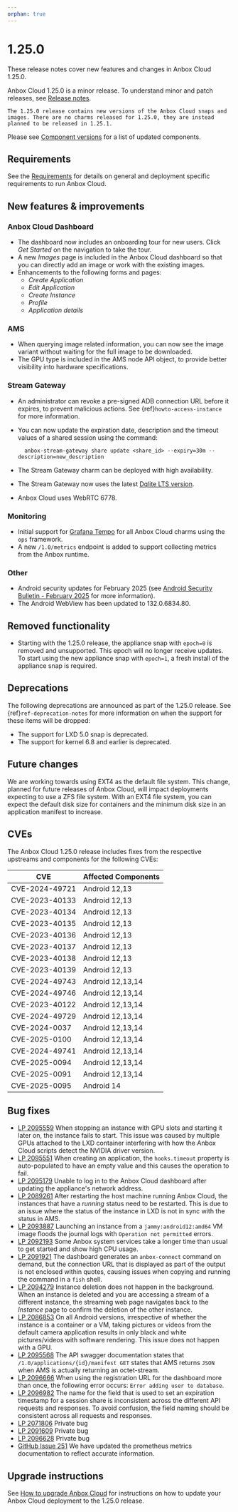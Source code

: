 ```yaml
---
orphan: true
---
```

# 1.25.0

These release notes cover new features and changes in Anbox Cloud 1.25.0.

Anbox Cloud 1.25.0 is a minor release. To understand minor and patch releases, see [Release notes](https://documentation.ubuntu.com/anbox-cloud/en/latest/reference/release-notes/release-notes).

```{important}
The 1.25.0 release contains new versions of the Anbox Cloud snaps and images. There are no charms released for 1.25.0, they are instead planned to be released in 1.25.1.
```

Please see [Component versions](https://documentation.ubuntu.com/anbox-cloud/en/latest/reference/component-versions/) for a list of updated components.

## Requirements

See the [Requirements](https://documentation.ubuntu.com/anbox-cloud/en/latest/reference/requirements/) for details on general and deployment specific requirements to run Anbox Cloud.

## New features & improvements

### Anbox Cloud Dashboard
* The dashboard now includes an onboarding tour for new users. Click *Get Started* on the navigation to take the tour.
* A new *Images* page is included in the Anbox Cloud dashboard so that you can directly add an image or work with the existing images.<!--AC-3001-->
* Enhancements to the following forms and pages:
    - *Create Application*
    - *Edit Application*
    - *Create Instance*
    - *Profile*
    - *Application details*

### AMS
* When querying image related information, you can now see the image variant without waiting for the full image to be downloaded.<!--AC-2987-->
* The GPU type is included in the AMS node API object, to provide better visibility into hardware specifications.<!--AC-3004-->

### Stream Gateway
* An administrator can revoke a pre-signed ADB connection URL before it expires, to prevent malicious actions. See {ref}`howto-access-instance` for more information.<!--AC-3052-->
* You can now update the expiration date, description and the timeout values of a shared session using the command:<!--AC-3053-->

        anbox-stream-gateway share update <share_id> --expiry=30m --description=new_description

* The Stream Gateway charm can be deployed with high availability. <!--AC-3064-->
* The Stream Gateway now uses the latest [Dqlite LTS version](https://dqlite.io/).<!--AC-2990-->
* Anbox Cloud uses WebRTC 6778.<!--AC-2904-->

### Monitoring
* Initial support for [Grafana Tempo](https://grafana.com/oss/tempo/) for all Anbox Cloud charms using the `ops` framework. <!--AC-2867-->
* A new `/1.0/metrics` endpoint is added to support collecting metrics from the Anbox runtime.<!--AC-3062-->

### Other
* Android security updates for February 2025 (see [Android Security Bulletin - February 2025](https://source.android.com/docs/security/bulletin/2025-02-01) for more information).
* The Android WebView has been updated to 132.0.6834.80.<!--AC-3105-->

## Removed functionality

* Starting with the 1.25.0 release, the appliance snap with `epoch=0` is removed and unsupported. This epoch will no longer receive updates.
To start using the new appliance snap with `epoch=1`, a fresh install of the appliance snap is required.

## Deprecations

The following deprecations are announced as part of the 1.25.0 release. See {ref}`ref-deprecation-notes` for more information on when the support for these items will be dropped:

* The support for LXD 5.0 snap is deprecated.<!--AC-2734-->
* The support for kernel 6.8 and earlier is deprecated.<!--AC-3106-->

## Future changes

We are working towards using EXT4 as the default file system. This change, planned for future releases of Anbox Cloud, will impact deployments expecting to use a ZFS file system. With an EXT4 file system, you can expect the default disk size for containers and the minimum disk size in an application manifest to increase.<!--AC-3072-->

## CVEs

The Anbox Cloud 1.25.0 release includes fixes from the respective upstreams and components for the following CVEs:

| CVE | Affected Components |
|-----|---------------------|
|CVE-2024-49721 | Android 12,13 |
|CVE-2023-40133 | Android 12,13 |
|CVE-2023-40134 | Android 12,13 |
|CVE-2023-40135 | Android 12,13 |
|CVE-2023-40136 | Android 12,13 |
|CVE-2023-40137 | Android 12,13 |
|CVE-2023-40138 | Android 12,13 |
|CVE-2023-40139 | Android 12,13 |
|CVE-2024-49743 | Android 12,13,14 |
|CVE-2024-49746 | Android 12,13,14 |
|CVE-2023-40122 | Android 12,13,14 |
|CVE-2024-49729 | Android 12,13,14 |
|CVE-2024-0037  | Android 12,13,14 |
|CVE-2025-0100  | Android 12,13,14 |
|CVE-2024-49741 | Android 12,13,14 |
|CVE-2025-0094  | Android 12,13,14 |
|CVE-2025-0091  | Android 12,13,14 |
|CVE-2025-0095  | Android 14 |


## Bug fixes

* [LP 2095559](https://bugs.launchpad.net/anbox-cloud/+bug/2095559) When stopping an instance with GPU slots and starting it later on, the instance fails to start. This issue was caused by multiple GPUs attached to the LXD container interfering with how the Anbox Cloud scripts detect the NVIDIA driver version.<!--AC-3097-->
* [LP 2095551](https://bugs.launchpad.net/anbox-cloud/+bug/2095551) When creating an application, the `hooks.timeout` property is auto-populated to have an empty value and this causes the operation to fail.<!--AC-3096-->
* [LP 2095179](https://bugs.launchpad.net/anbox-cloud/+bug/2095179) Unable to log in to the Anbox Cloud dashboard after updating the appliance's network address.<!--AC-3081-->
* [LP 2089261](https://bugs.launchpad.net/anbox-cloud/+bug/2089261) After restarting the host machine running Anbox Cloud, the instances that have a *running* status need to be restarted. This is due to an issue where the status of the instance in LXD is not in sync with the status in AMS.<!--AC-3077-->
* [LP 2093887](https://bugs.launchpad.net/anbox-cloud/+bug/2093887) Launching an instance from a `jammy:android12:amd64` VM image floods the journal logs with `Operation not permitted` errors.<!--AC-3067-->
* [LP 2092193](https://bugs.launchpad.net/anbox-cloud/+bug/2092193) Some Anbox system services take a longer time than usual to get started and show high CPU usage.<!--AC-3048-->
* [LP 2091921](https://bugs.launchpad.net/anbox-cloud/+bug/2091921) The dashboard generates an `anbox-connect` command on demand, but the connection URL that is displayed as part of the output is not enclosed within quotes, causing issues when copying and running the command in a `fish` shell.
* [LP 2094279](https://bugs.launchpad.net/anbox-cloud/+bug/2094279) Instance deletion does not happen in the background. When an instance is deleted and you are accessing a stream of a different instance, the streaming web page navigates back to the _Instance_ page to confirm the deletion of the other instance.
* [LP 2086853](https://bugs.launchpad.net/anbox-cloud/+bug/2086853) On all Android versions, irrespective of whether the instance is a container or a VM, taking pictures or videos from the default camera application results in only black and white pictures/videos with software rendering. This issue does not happen with a GPU.
* [LP 2095568](https://bugs.launchpad.net/anbox-cloud/+bug/2095568) The API swagger documentation states that `/1.0/applications/{id}/manifest GET` states that AMS returns `JSON` when AMS is actually returning an octet-stream.
* [LP 2096666](https://bugs.launchpad.net/anbox-cloud/+bug/2096666) When using the registration URL for the dashboard more than once, the following error occurs: `Error adding user to database`.
* [LP 2096982](https://bugs.launchpad.net/anbox-cloud/+bug/2096982) The name for the field that is used to set an expiration timestamp for a session share is inconsistent across the different API requests and responses.
To avoid confusion, the field naming should be consistent across all requests and responses.
* [LP 2071806](https://bugs.launchpad.net/anbox-cloud/+bug/2071806) Private bug <!--AC-2629-->
* [LP 2091609](https://bugs.launchpad.net/anbox-cloud/+bug/2091609) Private bug<!--AC-3046-->
* [LP 2096628](https://bugs.launchpad.net/anbox-cloud/+bug/2096628) Private bug<!--AC-3099-->
* [GitHub Issue 251](https://github.com/canonical/anbox-cloud-docs/issues/251) We have updated the prometheus metrics documentation to reflect accurate information.<!--AC-3056-->

## Upgrade instructions

See [How to upgrade Anbox Cloud](https://documentation.ubuntu.com/anbox-cloud/en/latest/howto/update/upgrade-anbox/#howto-upgrade-anbox-cloud) for instructions on how to update your Anbox Cloud deployment to the 1.25.0 release.
